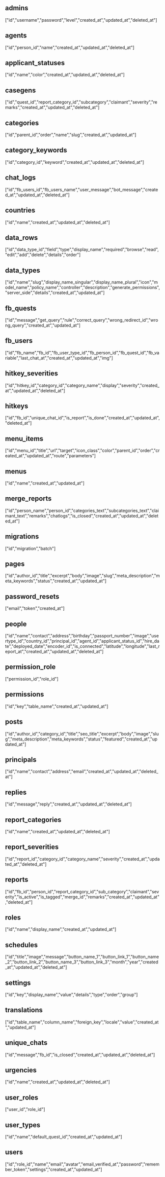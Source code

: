 

## admins
["id","username","password","level","created_at","updated_at","deleted_at"]

## agents
["id","person_id","name","created_at","updated_at","deleted_at"]

## applicant_statuses
["id","name","color","created_at","updated_at","deleted_at"]

## casegens
["id","quest_id","report_category_id","subcategory","claimant","severity","remarks","created_at","updated_at","deleted_at"]

## categories
["id","parent_id","order","name","slug","created_at","updated_at"]

## category_keywords
["id","category_id","keyword","created_at","updated_at","deleted_at"]

## chat_logs
["id","fb_users_id","fb_users_name","user_message","bot_message","created_at","updated_at","deleted_at"]

## countries
["id","name","created_at","updated_at","deleted_at"]

## data_rows
["id","data_type_id","field","type","display_name","required","browse","read","edit","add","delete","details","order"]

## data_types
["id","name","slug","display_name_singular","display_name_plural","icon","model_name","policy_name","controller","description","generate_permissions","server_side","details","created_at","updated_at"]

## fb_quests
["id","message","get_query","rule","correct_query","wrong_redirect_id","wrong_query","created_at","updated_at"]

## fb_users
["id","fb_name","fb_id","fb_user_type_id","fb_person_id","fb_quest_id","fb_variable","last_chat_at","created_at","updated_at","img"]

## hitkey_severities
["id","hitkey_id","category_id","category_name","display","severity","created_at","updated_at","deleted_at"]

## hitkeys
["id","fb_id","unique_chat_id","is_report","is_done","created_at","updated_at","deleted_at"]

## menu_items
["id","menu_id","title","url","target","icon_class","color","parent_id","order","created_at","updated_at","route","parameters"]

## menus
["id","name","created_at","updated_at"]

## merge_reports
["id","person_name","person_id","categories_text","subcategories_text","claimant_text","remarks","chatlogs","is_closed","created_at","updated_at","deleted_at"]

## migrations
["id","migration","batch"]

## pages
["id","author_id","title","excerpt","body","image","slug","meta_description","meta_keywords","status","created_at","updated_at"]

## password_resets
["email","token","created_at"]

## people
["id","name","contact","address","birthday","passport_number","image","usertype_id","country_id","principal_id","agent_id","applicant_status_id","hire_date","deployed_date","encoder_id","is_connected","latitude","longitude","last_report_at","created_at","updated_at","deleted_at"]

## permission_role
["permission_id","role_id"]

## permissions
["id","key","table_name","created_at","updated_at"]

## posts
["id","author_id","category_id","title","seo_title","excerpt","body","image","slug","meta_description","meta_keywords","status","featured","created_at","updated_at"]

## principals
["id","name","contact","address","email","created_at","updated_at","deleted_at"]

## replies
["id","message","reply","created_at","updated_at","deleted_at"]

## report_categories
["id","name","created_at","updated_at","deleted_at"]

## report_severities
["id","report_id","category_id","category_name","severity","created_at","updated_at","deleted_at"]

## reports
["id","fb_id","person_id","report_category_id","sub_category","claimant","severity","is_active","is_tagged","merge_id","remarks","created_at","updated_at","deleted_at"]

## roles
["id","name","display_name","created_at","updated_at"]

## schedules
["id","title","image","message","button_name_1","button_link_1","button_name_2","button_link_2","button_name_3","button_link_3","month","year","created_at","updated_at","deleted_at"]

## settings
["id","key","display_name","value","details","type","order","group"]

## translations
["id","table_name","column_name","foreign_key","locale","value","created_at","updated_at"]

## unique_chats
["id","message","fb_id","is_closed","created_at","updated_at","deleted_at"]

## urgencies
["id","name","created_at","updated_at","deleted_at"]

## user_roles
["user_id","role_id"]

## user_types
["id","name","default_quest_id","created_at","updated_at"]

## users
["id","role_id","name","email","avatar","email_verified_at","password","remember_token","settings","created_at","updated_at"]